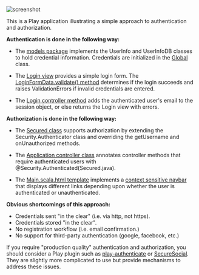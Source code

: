 ![screenshot](https://raw.github.com/ics-software-engineering/play-example-login/master/doc/play-example-login.png)

This is a Play application illustrating a simple approach to authentication and authorization.

**Authentication is done in the following way:**

  * The [models package](https://github.com/ics-software-engineering/play-example-login/tree/master/app/models) implements
    the UserInfo and UserInfoDB classes to hold credential information.  Credentials are initialized in the
    [Global](https://github.com/ics-software-engineering/play-example-login/blob/master/app/Global.java) class.
    
  * The [Login view](https://github.com/ics-software-engineering/play-example-login/blob/master/app/views/Login.scala.html)
    provides a simple login form. The [LoginFormData.validate() method](https://github.com/ics-software-engineering/play-example-login/blob/master/app/views/formdata/LoginFormData.java#L28-38)
    determines if the login succeeds and raises ValidationErrors if invalid credentials are entered.
    
  * The [Login controller method](https://github.com/ics-software-engineering/play-example-login/blob/master/app/controllers/Application.java#L36-59)
    adds the authenticated user's email to the session object, or else returns the Login view with errors. 


**Authorization is done in the following way:**   

  * The [Secured class](https://github.com/ics-software-engineering/play-example-login/blob/master/app/controllers/Secured.java)
    supports authorization by extending the Security.Authenticator class and overriding the getUsername and onUnauthorized
    methods.  
    
  * The [Application controller class](https://github.com/ics-software-engineering/play-example-login/blob/master/app/controllers/Application.java) 
    annotates controller methods that require authenticated users with @Security.Authenticated(Secured.java).
    
  * The [Main.scala.html template](https://github.com/ics-software-engineering/play-example-login/blob/master/app/views/Main.scala.html)
    implements a [context sensitive navbar](https://github.com/ics-software-engineering/play-example-login/blob/master/app/views/Main.scala.html#L34-47)
    that displays different links depending upon whether the user is authenticated or unauthenticated.   
    
    
**Obvious shortcomings of this approach:**

  * Credentials sent "in the clear" (i.e. via http, not https).
  * Credentials stored "in the clear".
  * No registration workflow (i.e. email confirmation.)
  * No support for third-party authentication (google, facebook, etc.)
  
If you require "production quality" authentication and authorization, you should consider a Play plugin
such as [play-authenticate](http://joscha.github.io/play-authenticate/) or [SecureSocial](http://securesocial.ws/).
They are slightly more complicated to use but provide mechanisms to address these issues. 




